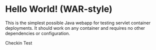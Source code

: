 Hello World! (WAR-style)
===============

This is the simplest possible Java webapp for testing servlet container deployments.  It should work on any container and requires no other dependencies or configuration.

Checkin Test
